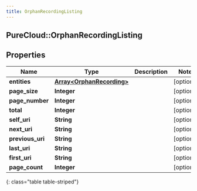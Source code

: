 ```yaml
---
title: OrphanRecordingListing
---
```

## PureCloud::OrphanRecordingListing

## Properties

|Name | Type | Description | Notes|
|------------ | ------------- | ------------- | -------------|
| **entities** | [**Array&lt;OrphanRecording&gt;**](OrphanRecording.html) |  | [optional] |
| **page_size** | **Integer** |  | [optional] |
| **page_number** | **Integer** |  | [optional] |
| **total** | **Integer** |  | [optional] |
| **self_uri** | **String** |  | [optional] |
| **next_uri** | **String** |  | [optional] |
| **previous_uri** | **String** |  | [optional] |
| **last_uri** | **String** |  | [optional] |
| **first_uri** | **String** |  | [optional] |
| **page_count** | **Integer** |  | [optional] |
{: class="table table-striped"}


